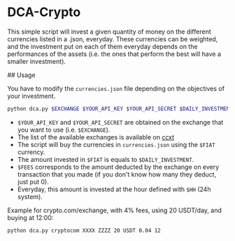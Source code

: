 # DCA-Crypto

This simple script will invest a given quantity of money on the 
different currencies listed in a .json, everyday. These currencies 
can be weighted, and the investment put on each of them everyday depends
on the performances of the assets (i.e. the ones that perform the
best will have a smaller investment). 

## Usage

You have to modify the `currencies.json` file depending on
the objectives of your investment.

```bash
python dca.py $EXCHANGE $YOUR_API_KEY $YOUR_API_SECRET $DAILY_INVESTMENT $FIAT $FEES $HH
```

- `$YOUR_API_KEY` and `$YOUR_API_SECRET` are obtained 
  on the exchange that you want to use (i.e. `$EXCHANGE`). 
- The list of the available exchanges is available on [ccxt](https://github.com/ccxt/ccxt)
- The script will buy the currencies in `currencies.json` 
  using the `$FIAT` currency.
- The amount invested in `$FIAT` is equals to `$DAILY_INVESTMENT`.
- `$FEES` corresponds to the amount deducted by the exchange
  on every transaction that you made (if you don't know how many
  they deduct, just put 0).
- Everyday, this amount is invested at the hour defined
  with `$HH` (24h system).

Example for crypto.com/exchange, with 4% fees, using 20 USDT/day, 
and buying at 12:00:

```bash
python dca.py cryptocom XXXX ZZZZ 20 USDT 0.04 12
```

